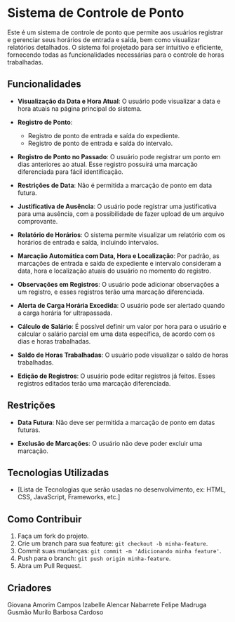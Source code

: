 # Sistema de Controle de Ponto

Este é um sistema de controle de ponto que permite aos usuários registrar e gerenciar seus horários de entrada e saída, bem como visualizar relatórios detalhados. O sistema foi projetado para ser intuitivo e eficiente, fornecendo todas as funcionalidades necessárias para o controle de horas trabalhadas.

## Funcionalidades

- **Visualização da Data e Hora Atual**: O usuário pode visualizar a data e hora atuais na página principal do sistema.
  
- **Registro de Ponto**: 
  - Registro de ponto de entrada e saída do expediente.
  - Registro de ponto de entrada e saída do intervalo.

- **Registro de Ponto no Passado**: O usuário pode registrar um ponto em dias anteriores ao atual. Esse registro possuirá uma marcação diferenciada para fácil identificação.

- **Restrições de Data**: Não é permitida a marcação de ponto em data futura.

- **Justificativa de Ausência**: O usuário pode registrar uma justificativa para uma ausência, com a possibilidade de fazer upload de um arquivo comprovante.

- **Relatório de Horários**: O sistema permite visualizar um relatório com os horários de entrada e saída, incluindo intervalos.

- **Marcação Automática com Data, Hora e Localização**: Por padrão, as marcações de entrada e saída de expediente e intervalo consideram a data, hora e localização atuais do usuário no momento do registro.

- **Observações em Registros**: O usuário pode adicionar observações a um registro, e esses registros terão uma marcação diferenciada.

- **Alerta de Carga Horária Excedida**: O usuário pode ser alertado quando a carga horária for ultrapassada.

- **Cálculo de Salário**: É possível definir um valor por hora para o usuário e calcular o salário parcial em uma data específica, de acordo com os dias e horas trabalhadas.

- **Saldo de Horas Trabalhadas**: O usuário pode visualizar o saldo de horas trabalhadas.

- **Edição de Registros**: O usuário pode editar registros já feitos. Esses registros editados terão uma marcação diferenciada.

## Restrições

- **Data Futura**: Não deve ser permitida a marcação de ponto em datas futuras.
  
- **Exclusão de Marcações**: O usuário não deve poder excluir uma marcação.

## Tecnologias Utilizadas

- [Lista de Tecnologias que serão usadas no desenvolvimento, ex: HTML, CSS, JavaScript, Frameworks, etc.]

## Como Contribuir

1. Faça um fork do projeto.
2. Crie um branch para sua feature: `git checkout -b minha-feature`.
3. Commit suas mudanças: `git commit -m 'Adicionando minha feature'`.
4. Push para o branch: `git push origin minha-feature`.
5. Abra um Pull Request.

## Criadores

Giovana Amorim Campos
Izabelle Alencar Nabarrete
Felipe Madruga Gusmão 
Murilo Barbosa Cardoso

